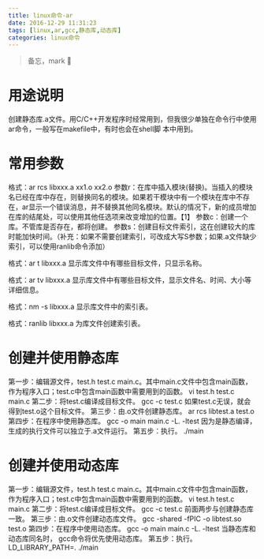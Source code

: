 ```yaml
---
title: linux命令-ar
date: 2016-12-29 11:31:23
tags: [linux,ar,gcc,静态库,动态库]
categories: linux命令
---
```

> 备忘，mark 👿

# 用途说明
创建静态库.a文件。用C/C++开发程序时经常用到，但我很少单独在命令行中使用ar命令，一般写在makefile中，有时也会在shell脚 本中用到。

# 常用参数
格式：ar rcs  libxxx.a xx1.o xx2.o
参数r：在库中插入模块(替换)。当插入的模块名已经在库中存在，则替换同名的模块。如果若干模块中有一个模块在库中不存在，ar显示一个错误消息，并不替换其他同名模块。默认的情况下，新的成员增加在库的结尾处，可以使用其他任选项来改变增加的位置。【1】
参数c：创建一个库。不管库是否存在，都将创建。
参数s：创建目标文件索引，这在创建较大的库时能加快时间。（补充：如果不需要创建索引，可改成大写S参数；如果.a文件缺少索引，可以使用ranlib命令添加）
 
格式：ar t libxxx.a
显示库文件中有哪些目标文件，只显示名称。
 
格式：ar tv libxxx.a
显示库文件中有哪些目标文件，显示文件名、时间、大小等详细信息。
 
格式：nm -s libxxx.a
显示库文件中的索引表。
 
格式：ranlib libxxx.a
为库文件创建索引表。

# 创建并使用静态库

第一步：编辑源文件，test.h test.c main.c。其中main.c文件中包含main函数，作为程序入口；test.c中包含main函数中需要用到的函数。
vi test.h test.c main.c
第二步：将test.c编译成目标文件。
gcc -c test.c
如果test.c无误，就会得到test.o这个目标文件。
第三步：由.o文件创建静态库。
ar rcs libtest.a test.o
第四步：在程序中使用静态库。
gcc -o main main.c -L. -ltest
因为是静态编译，生成的执行文件可以独立于.a文件运行。
第五步：执行。
./main

# 创建并使用动态库

第一步：编辑源文件，test.h test.c main.c。其中main.c文件中包含main函数，作为程序入口；test.c中包含main函数中需要用到的函数。
vi test.h test.c main.c
第二步：将test.c编译成目标文件。
gcc -c test.c
前面两步与创建静态库一致。
第三步：由.o文件创建动态库文件。
gcc -shared -fPIC -o libtest.so test.o
第四步：在程序中使用动态库。
gcc -o main main.c -L. -ltest
当静态库和动态库同名时， gcc命令将优先使用动态库。
第五步：执行。
LD_LIBRARY_PATH=. ./main
